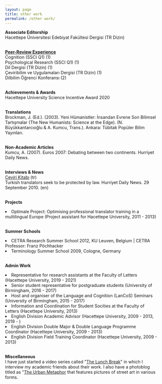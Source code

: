 ```yaml
---
layout: page
title: other work
permalink: /other work/
---
```


<b>Associate Editorship</b><br>
Hacettepe Üniversitesi Edebiyat Fakültesi Dergisi (TR Dizin)<br>
<br>

<a href="https://publons.com/researcher/1692089/alper-kumcu/peer-review/" target="_blank"><b>Peer-Review Experience</b></a><br>
Cognition (SSCI Q1) (1)<br>
Psychological Research (SSCI Q1) (1)<br>
Dil Dergisi (TR Dizin) (1)<br>
Çeviribilim ve Uygulamaları Dergisi (TR Dizin) (1)<br>
Dilbilim Öğrenci Konferansı (2)<br>
<br>

<b>Achievements & Awards</b><br>
Hacettepe University Science Incentive Award 2020<br>
<br>

<b>Translations</b><br>
Brockman, J. (Ed.). (2003). Yeni Hümanistler: İnsandan Evrene Son Bilimsel Tartışmalar (The New Humanists: Science at the Edge). (N. Büyükkantarcıoğlu & A. Kumcu, Trans.). Ankara: Tübitak Popüler Bilim Yayınları.<br>
<br>

<b>Non-Academic Articles</b><br>
Kumcu, A. (2007). Euros 2007: Debating between two continents. Hurriyet Daily News.<br>
<br>

<b>Interviews & News</b><br>
<a href="https://www.cevirikitabi.com/cevirmenler-ne-isler-ceviriyor/ars-gor-alper-kumcu/" target="_blank">Çeviri Kitabı</a> (tr)<br>
Turkish translators seek to be protected by law. Hurriyet Daily News. 29 September 2010. (en)<br>
<br>

<b>Projects</b><br>
<li>Optimale Project: Optimising professional translator training in a multilingual Europe (Project assistant for Hacettepe University, 2011 - 2013)</li>
<br>

<b>Summer Schools</b><br>
<li>CETRA Research Summer School 2012, KU Leuven, Belgium | CETRA Professor: Franz Pöchhacker</li> 
<li>Terminology Summer School 2009, Cologne, Germany</li>
<br>

<b>Admin Work</b><br>
<li>Representative for research assistants at the Faculty of Letters (Hacettepe University, 2019 - 2021)</li>
<li>Senior student representative for postgraduate students (University of Birmingham, 2016 - 2017)</li>
<li>Host and organiser of the Language and Cognition (LanCoS) Seminars (University of Birmingham, 2015 - 2017)</li>
<li>Information and Coordination for Student Socities at the Faculty of Letters (Hacettepe University, 2013)</li>
<li>English Division Academic Advisor (Hacettepe University, 2009 - 2013, 2019 - )</li>
<li>English Division Double Major & Double Language Programme Coordinator (Hacettepe University, 2009 - 2013)</li>
<li>English Division Field Training Coordinator (Hacettepe University, 2009 - 2013)</li>
<br>

<b>Miscellaneous</b><br>
I have just started a video series called "<a href="https://www.youtube.com/channel/UCik4DV7sIoIMC8Msv2eGVaw" target="_blank">The Lunch Break</a>" in which I interview my academic friends about their work. I also have a photoblog titled as "<a href="https://theurbanmetaphor.tumblr.com" target="_blank">The Urban Metaphor</a> that features pictures of street art in various forms.
